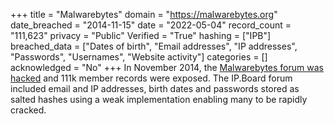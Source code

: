 +++
title = "Malwarebytes"
domain = "https://malwarebytes.org"
date_breached = "2014-11-15"
date = "2022-05-04"
record_count = "111,623"
privacy = "Public"
Verified = "True"
hashing = ["IPB"]
breached_data = ["Dates of birth", "Email addresses", "IP addresses", "Passwords", "Usernames", "Website activity"]
categories = []
acknowledged = "No"
+++
In November 2014, the <a href="http://www.scmagazine.com/malwarebytes-forum-hacked/article/385187/" target="_blank" rel="noopener">Malwarebytes forum was hacked</a> and 111k member records were exposed. The IP.Board forum included email and IP addresses, birth dates and passwords stored as salted hashes using a weak implementation enabling many to be rapidly cracked.
